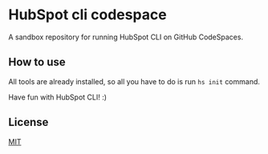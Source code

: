 # HubSpot cli codespace

A sandbox repository for running HubSpot CLI on GitHub CodeSpaces.

## How to use

All tools are already installed, so all you have to do is run `hs init` command.

Have fun with HubSpot CLI! :)

## License

[MIT](LICENSE)
